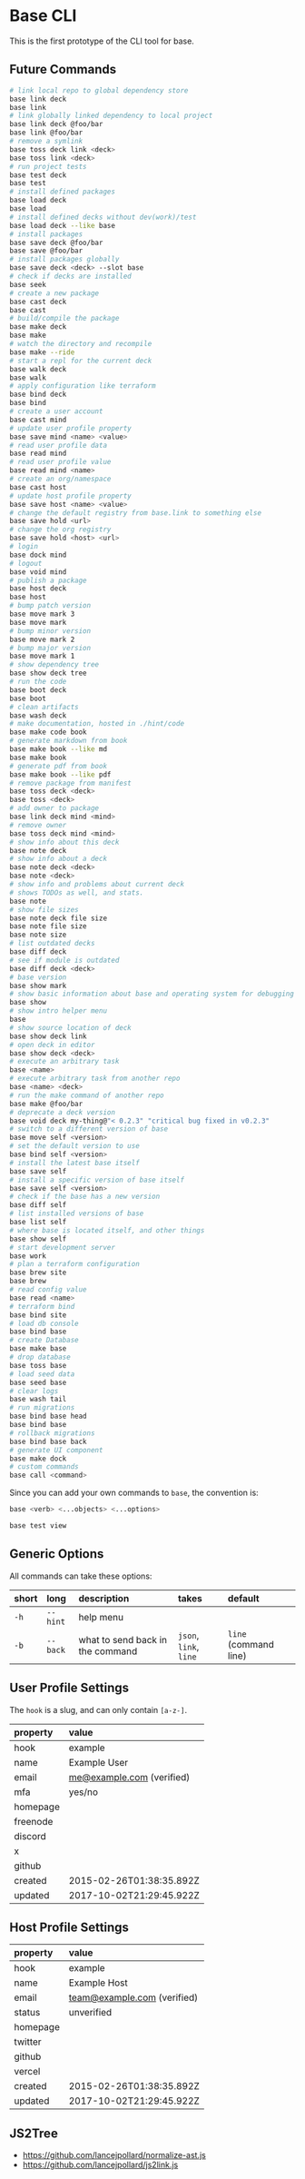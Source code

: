 # Base CLI

This is the first prototype of the CLI tool for base.

## Future Commands

```bash
# link local repo to global dependency store
base link deck
base link
# link globally linked dependency to local project
base link deck @foo/bar
base link @foo/bar
# remove a symlink
base toss deck link <deck>
base toss link <deck>
# run project tests
base test deck
base test
# install defined packages
base load deck
base load
# install defined decks without dev(work)/test
base load deck --like base
# install packages
base save deck @foo/bar
base save @foo/bar
# install packages globally
base save deck <deck> --slot base
# check if decks are installed
base seek
# create a new package
base cast deck
base cast
# build/compile the package
base make deck
base make
# watch the directory and recompile
base make --ride
# start a repl for the current deck
base walk deck
base walk
# apply configuration like terraform
base bind deck
base bind
# create a user account
base cast mind
# update user profile property
base save mind <name> <value>
# read user profile data
base read mind
# read user profile value
base read mind <name>
# create an org/namespace
base cast host
# update host profile property
base save host <name> <value>
# change the default registry from base.link to something else
base save hold <url>
# change the org registry
base save hold <host> <url>
# login
base dock mind
# logout
base void mind
# publish a package
base host deck
base host
# bump patch version
base move mark 3
base move mark
# bump minor version
base move mark 2
# bump major version
base move mark 1
# show dependency tree
base show deck tree
# run the code
base boot deck
base boot
# clean artifacts
base wash deck
# make documentation, hosted in ./hint/code
base make code book
# generate markdown from book
base make book --like md
base make book
# generate pdf from book
base make book --like pdf
# remove package from manifest
base toss deck <deck>
base toss <deck>
# add owner to package
base link deck mind <mind>
# remove owner
base toss deck mind <mind>
# show info about this deck
base note deck
# show info about a deck
base note deck <deck>
base note <deck>
# show info and problems about current deck
# shows TODOs as well, and stats.
base note
# show file sizes
base note deck file size
base note file size
base note size
# list outdated decks
base diff deck
# see if module is outdated
base diff deck <deck>
# base version
base show mark
# show basic information about base and operating system for debugging help
base show
# show intro helper menu
base
# show source location of deck
base show deck link
# open deck in editor
base show deck <deck>
# execute an arbitrary task
base <name>
# execute arbitrary task from another repo
base <name> <deck>
# run the make command of another repo
base make @foo/bar
# deprecate a deck version
base void deck my-thing@"< 0.2.3" "critical bug fixed in v0.2.3"
# switch to a different version of base
base move self <version>
# set the default version to use
base bind self <version>
# install the latest base itself
base save self
# install a specific version of base itself
base save self <version>
# check if the base has a new version
base diff self
# list installed versions of base
base list self
# where base is located itself, and other things
base show self
# start development server
base work
# plan a terraform configuration
base brew site
base brew
# read config value
base read <name>
# terraform bind
base bind site
# load db console
base bind base
# create Database
base make base
# drop database
base toss base
# load seed data
base seed base
# clear logs
base wash tail
# run migrations
base bind base head
base bind base
# rollback migrations
base bind base back
# generate UI component
base make dock
# custom commands
base call <command>
```

Since you can add your own commands to `base`, the convention is:

```bash
base <verb> <...objects> <...options>
```

```bash
base test view
```

## Generic Options

All commands can take these options:

| short | long     | description                      | takes                  | default               |
| :---- | :------- | :------------------------------- | :--------------------- | :-------------------- |
| `-h`  | `--hint` | help menu                        |                        |                       |
| `-b`  | `--back` | what to send back in the command | `json`, `link`, `line` | `line` (command line) |

## User Profile Settings

The `hook` is a slug, and can only contain `[a-z-]`.

| property | value                     |
| :------- | :------------------------ |
| hook     | example                   |
| name     | Example User              |
| email    | me@example.com (verified) |
| mfa      | yes/no                    |
| homepage |                           |
| freenode |                           |
| discord  |                           |
| x        |                           |
| github   |                           |
| created  | 2015-02-26T01:38:35.892Z  |
| updated  | 2017-10-02T21:29:45.922Z  |

## Host Profile Settings

| property | value                       |
| :------- | :-------------------------- |
| hook     | example                     |
| name     | Example Host                |
| email    | team@example.com (verified) |
| status   | unverified                  |
| homepage |                             |
| twitter  |                             |
| github   |                             |
| vercel   |                             |
| created  | 2015-02-26T01:38:35.892Z    |
| updated  | 2017-10-02T21:29:45.922Z    |

## JS2Tree

- https://github.com/lancejpollard/normalize-ast.js
- https://github.com/lancejpollard/js2link.js

